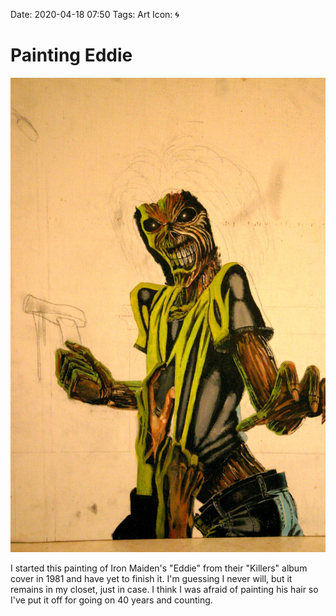 Date: 2020-04-18 07:50
Tags: Art
Icon: 🌀

# Painting Eddie

![](/_img/2020/2020-04-18_eddie-painting.jpg)

I started this painting of Iron Maiden's "Eddie" from their "Killers" album cover in 1981 and have yet to finish it. I'm guessing I never will, but it remains in my closet, just in case. I think I was afraid of painting his hair so I've put it off for going on 40 years and counting.



